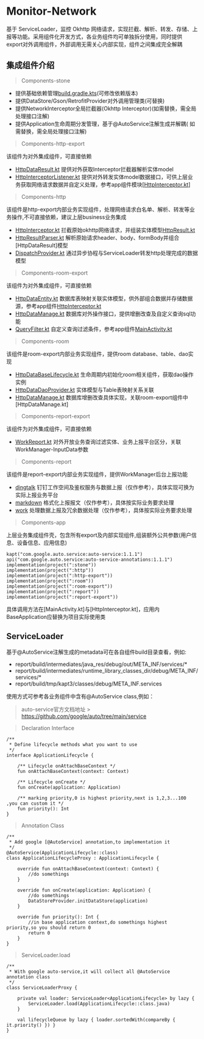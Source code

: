 # Monitor-Network

基于 ServiceLoader，监控 Okhttp
网络请求，实现拦截、解析、转发、存储、上报等功能。采用组件化开发方式，各业务组件均可单独拆分使用，同时提供export对外调用组件，外部调用无需关心内部实现，组件之间集成完全解耦

## 集成组件介绍

> Components-stone

- 提供基础依赖管理[build.gradle.kts](stone/build.gradle.kts)(可修改依赖版本)
- 提供DataStore/Gson/RetrofitProvider对外调用管理类(可替换)
- 提供NetworkInterceptor全局拦截器(Okhttp Interceptor)(如需替换，需全局处理接口注解)
- 提供Application生命周期分发管理，基于@AutoService注解生成并解耦(
  如需替换，需全局处理接口注解)

> Components-http-export

该组件为对外集成组件，可直接依赖

- [HttpDataResult.kt](http-export%2Fsrc%2Fmain%2Fjava%2Fcom%2Fmanna%2Fmonitor%2Fhttp%2Fexport%2FHttpDataResult.kt)
  提供对外获取Interceptor拦截器解析实体model
- [HttpInterceptorListener.kt](http-export%2Fsrc%2Fmain%2Fjava%2Fcom%2Fmanna%2Fmonitor%2Fhttp%2Fexport%2FHttpInterceptorListener.kt)
  提供对外转发实体model数据接口，可供上层业务获取网络请求数据并自定义处理，参考app组件模块[[HttpInterceptor.kt](app%2Fsrc%2Fmain%2Fjava%2Fcom%2Fmanna%2Fmonitor%2Fnetwork%2Finterceptor%2FHttpInterceptor.kt)]

> Components-http

该组件是http-export内部业务实现组件，处理网络请求白名单、解析、转发等业务操作,不可直接依赖，建议上层business业务集成

- [HttpInterceptor.kt](http%2Fsrc%2Fmain%2Fjava%2Fcom%2Fmanna%2Fmonitor%2Fhttp%2FHttpInterceptor.kt)
  拦截原始okhttp网络请求，并组装实体模型[HttpResult.kt](http%2Fsrc%2Fmain%2Fjava%2Fcom%2Fmanna%2Fmonitor%2Fhttp%2FHttpResult.kt)
- [HttpResultParser.kt](http%2Fsrc%2Fmain%2Fjava%2Fcom%2Fmanna%2Fmonitor%2Fhttp%2FHttpResultParser.kt)
  解析原始请求header、body、formBody并组合[HttpDataResult]模型
- [DispatchProvider.kt](http%2Fsrc%2Fmain%2Fjava%2Fcom%2Fmanna%2Fmonitor%2Fhttp%2FDispatchProvider.kt)
  通过异步协程与ServiceLoader转发http处理完成的数据模型

> Components-room-export

该组件为对外集成组件，可直接依赖

- [HttpDataEntity.kt](room-export%2Fsrc%2Fmain%2Fjava%2Fcom%2Fmanna%2Fmonitor%2Froom%2Fexport%2FHttpDataEntity.kt)
  数据库表映射关联实体模型，供外部组合数据并存储数据源，参考app组件[HttpInterceptor.kt](app%2Fsrc%2Fmain%2Fjava%2Fcom%2Fmanna%2Fmonitor%2Fnetwork%2Finterceptor%2FHttpInterceptor.kt)
- [HttpDataManage.kt](room-export%2Fsrc%2Fmain%2Fjava%2Fcom%2Fmanna%2Fmonitor%2Froom%2Fexport%2FHttpDataManage.kt)
  数据库对外操作接口，提供增删改查及自定义查询sql功能
- [QueryFilter.kt](room-export%2Fsrc%2Fmain%2Fjava%2Fcom%2Fmanna%2Fmonitor%2Froom%2Fexport%2FQueryFilter.kt)
  自定义查询过滤条件，参考app组件[MainActivity.kt](app%2Fsrc%2Fmain%2Fjava%2Fcom%2Fmanna%2Fmonitor%2Fnetwork%2FMainActivity.kt)

> Components-room

该组件是room-export内部业务实现组件，提供room database、table、dao实现

- [HttpDataBaseLifecycle.kt](room%2Fsrc%2Fmain%2Fjava%2Fcom%2Fmanna%2Fmonitor%2Froom%2FHttpDataBaseLifecycle.kt)
  生命周期内初始化room相关组件，获取dao操作实例
- [HttpDataDaoProvider.kt](room%2Fsrc%2Fmain%2Fjava%2Fcom%2Fmanna%2Fmonitor%2Froom%2FHttpDataDaoProvider.kt)
  实体模型与Table表映射关系关联
- [HttpDataManage.kt](room%2Fsrc%2Fmain%2Fjava%2Fcom%2Fmanna%2Fmonitor%2Froom%2FHttpDataManage.kt)
  数据库增删改查具体实现，关联room-export组件中[HttpDataManage.kt]

> Components-report-export

该组件为对外集成组件，可直接依赖

- [WorkReport.kt](report-export%2Fsrc%2Fmain%2Fjava%2Fcom%2Fmanna%2Fmonitor%2Freport%2Fexport%2FWorkReport.kt)
  对外开放业务查询过滤实体、业务上报平台区分，关联WorkManager-InputData参数

> Components-report

该组件是report-export内部业务实现组件，提供WorkManager后台上报功能

- [dingtalk](report%2Fsrc%2Fmain%2Fjava%2Fcom%2Fmanna%2Fmonitor%2Freport%2Fdingtalk)
  钉钉工作空间及鉴权服务与数据上报（仅作参考），具体实现可换为实际上报业务平台
- [markdown](report%2Fsrc%2Fmain%2Fjava%2Fcom%2Fmanna%2Fmonitor%2Freport%2Fmarkdown)
  格式化上报报文（仅作参考），具体按实际业务要求处理
- [work](report%2Fsrc%2Fmain%2Fjava%2Fcom%2Fmanna%2Fmonitor%2Freport%2Fwork)
  处理数据上报及冗余数据处理（仅作参考），具体按实际业务要求处理

> Components-app

上层业务集成组件壳，包含所有export及内部实现组件,组装额外公共参数(用户信息、设备信息、应用信息)

```
kapt("com.google.auto.service:auto-service:1.1.1")
api("com.google.auto.service:auto-service-annotations:1.1.1")
implementation(project(":stone"))
implementation(project(":http"))
implementation(project(":http-export"))
implementation(project(":room"))
implementation(project(":room-export"))
implementation(project(":report"))
implementation(project(":report-export"))
```

具体调用方法在[MainActivity.kt]与[HttpInterceptor.kt]，应用内BaseApplication应替换为项目实际使用类

## ServiceLoader

基于@AutoService注解生成的metadata可在各自组件build目录查看，例如:

- report/build/intermediates/java_res/debug/out/META_INF/services/*
- report/build/intermediates/runtime_library_classes_dir/debug/META_INF/services/*
- report/build/tmp/kapt3/classes/debug/META_INF.services

使用方式可参考各业务组件中含有@AutoService class,例如：
> auto-service官方文档地址 > https://github.com/google/auto/tree/main/service

> Declaration Interface

```
/**
 * Define lifecycle methods what you want to use
 */
interface ApplicationLifecycle {

    /** Lifecycle onAttachBaseContext */
    fun onAttachBaseContext(context: Context)

    /** Lifecycle onCreate */
    fun onCreate(application: Application)

    /** marking priority,0 is highest priority,next is 1,2,3...100 ,you can custom it */
    fun priority(): Int
}
```

> Annotation Class

```
/**
 * Add google [@AutoService] annotation,to implementation it
 */
@AutoService(ApplicationLifecycle::class)
class ApplicationLifecycleProxy : ApplicationLifecycle {

    override fun onAttachBaseContext(context: Context) {
        //do somethings
    }

    override fun onCreate(application: Application) {
        //do somethings
        DataStoreProvider.initDataStore(application)
    }

    override fun priority(): Int {
        //in base application context,do somethings highest priority,so you should return 0
        return 0
    }
}
```

> ServiceLoader.load

```
/**
 * With google auto-service,it will collect all @AutoService annotation class
 */
class ServiceLoaderProxy {

    private val loader: ServiceLoader<ApplicationLifecycle> by lazy {
        ServiceLoader.load(ApplicationLifecycle::class.java)
    }

    val lifecycleQueue by lazy { loader.sortedWith(compareBy { it.priority() }) }
}
```

